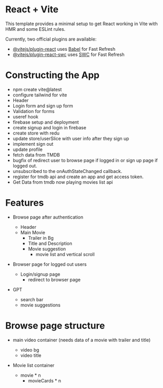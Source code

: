 # React + Vite

This template provides a minimal setup to get React working in Vite with HMR and some ESLint rules.

Currently, two official plugins are available:

- [@vitejs/plugin-react](https://github.com/vitejs/vite-plugin-react/blob/main/packages/plugin-react/README.md) uses [Babel](https://babeljs.io/) for Fast Refresh
- [@vitejs/plugin-react-swc](https://github.com/vitejs/vite-plugin-react-swc) uses [SWC](https://swc.rs/) for Fast Refresh


# Constructing the App

- npm create vite@latest
- configure tailwind for vite
- Header
- Login form and sign up form
- Validation for forms
 - useref hook
- firebase setup and deployment
- create signup and login in firebase
- create store with redu
- update store/userSlice with user info after they sign up
- implement sign out
- update profile
- fetch data from TMDB 
- bugfix of redirect user to browse page if logged in or sign up page if logged out.
- unsubscribed to the onAuthStateChanged callback.
- register for tmdb api and create an app and get access token.
- Get Data from tmdb now playing movies list api


# Features
- Browse page after authentication
  - Header
  - Main Movie
    - Trailer in Bg
    - Title and Description
    - Movie suggestion
      - movie list and vertical scroll

- Browser page for logged out users
  - Login/signup page
    - redirect to browser page

- GPT
  - search bar
  - movie suggestions


# Browse page structure
- main video container 
  (needs data of a movie with trailer and title)
  - video bg
  - video title

- Movie list container
  - movie * n
    - movieCards * n
